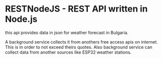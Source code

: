 # RESTNodeJS - REST API written in Node.js

this api provides data in json for weather forecast in Bulgaria.

A background service collects it from anothers free access apis on internet. This is in order to not exceed theirs quotes. Also background service can collect data from another sources like ESP32 weather stations.
